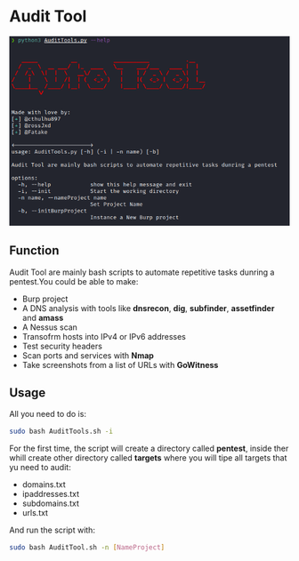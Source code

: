 # Audit Tool

![](assets/20220606_104404_Baner.png)

## Function

Audit Tool are mainly bash scripts to automate repetitive tasks dunring a pentest.You could be able to make:

- Burp project
- A DNS analysis with tools like **dnsrecon**, **dig**, **subfinder**, **assetfinder** and **amass**
- A Nessus scan
- Transofrm hosts into IPv4 or IPv6 addresses
- Test security headers
- Scan ports and services with **Nmap**
- Take screenshots from a list of URLs with **GoWitness**

## Usage

All you need to do is:

```bash
sudo bash AuditTools.sh -i
```

For the first time, the script will create a directory called **pentest**, inside ther whill create other directory called **targets** where you will tipe all targets that yu need to audit:

- domains.txt
- ipaddresses.txt
- subdomains.txt
- urls.txt

And run the script with:

```bash
sudo bash AuditTool.sh -n [NameProject]
```
